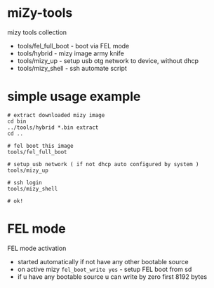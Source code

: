 # miZy-tools

mizy tools collection

+ tools/fel_full_boot	- boot via FEL mode 
+ tools/hybrid		- mizy image army knife 
+ tools/mizy_up		- setup usb otg network to device, without dhcp
+ tools/mizy_shell	- ssh automate script

# simple usage example

```
# extract downloaded mizy image
cd bin
../tools/hybrid *.bin extract
cd ..

# fel boot this image
tools/fel_full_boot

# setup usb network ( if not dhcp auto configured by system )
tools/mizy_up

# ssh login
tools/mizy_shell

# ok!

```

# FEL mode

FEL mode activation

+ started automatically if not have any other bootable source
+ on active mizy `fel_boot_write yes` - setup FEL boot from sd
+ if u have any bootable source u can write by zero first 8192 bytes

